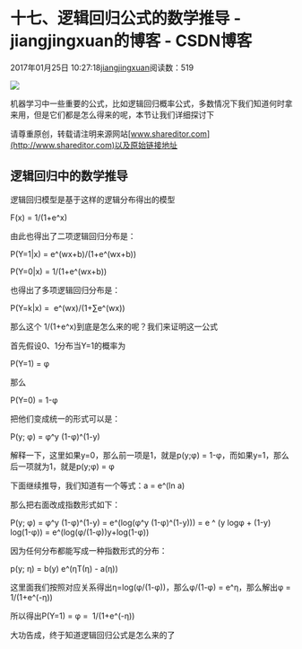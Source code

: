# 十七、逻辑回归公式的数学推导 - jiangjingxuan的博客 - CSDN博客





2017年01月25日 10:27:18[jiangjingxuan](https://me.csdn.net/jiangjingxuan)阅读数：519










![](http://www.shareditor.com/uploads/media/default/0001/01/thumb_310_default_big.png)



机器学习中一些重要的公式，比如逻辑回归概率公式，多数情况下我们知道何时拿来用，但是它们都是怎么得来的呢，本节让我们详细探讨下

请尊重原创，转载请注明来源网站[www.shareditor.com](http://www.shareditor.com)以及原始链接地址

## 逻辑回归中的数学推导

逻辑回归模型是基于这样的逻辑分布得出的模型

F(x) = 1/(1+e^x)

由此也得出了二项逻辑回归分布是：

P(Y=1|x) = e^(wx+b)/(1+e^(wx+b))

P(Y=0|x) = 1/(1+e^(wx+b))

也得出了多项逻辑回归分布是：

P(Y=k|x) =  e^(wx)/(1+∑e^(wx))

那么这个 1/(1+e^x)到底是怎么来的呢？我们来证明这一公式

首先假设0、1分布当Y=1的概率为

P(Y=1) = φ

那么

P(Y=0) = 1-φ

把他们变成统一的形式可以是：

P(y; φ) = φ^y (1-φ)^(1-y)

解释一下，这里如果y=0，那么前一项是1，就是p(y;φ) = 1-φ，而如果y=1，那么后一项就为1，就是p(y;φ) = φ

下面继续推导，我们知道有一个等式：a = e^(ln a)

那么把右面改成指数形式如下：

P(y; φ) = φ^y (1-φ)^(1-y) = e^(log(φ^y (1-φ)^(1-y))) = e ^ (y logφ + (1-y) log(1-φ)) = e^(log(φ/(1-φ))y+log(1-φ))

因为任何分布都能写成一种指数形式的分布：

p(y; η) = b(y) e^(ηT(η) - a(η))

这里面我们按照对应关系得出η=log(φ/(1-φ))，那么φ/(1-φ) = e^η，那么解出φ = 1/(1+e^(-η))

所以得出P(Y=1) = φ =  1/(1+e^(-η))

大功告成，终于知道逻辑回归公式是怎么来的了




